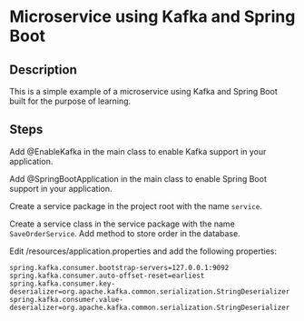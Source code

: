 # Microservice using Kafka and Spring Boot

## Description

This is a simple example of a microservice using Kafka and Spring Boot built for the purpose of learning.

## Steps

Add @EnableKafka in the main class to enable Kafka support in your application.

Add @SpringBootApplication in the main class to enable Spring Boot support in your application.

Create a service package in the project root with the name `service`.

Create a service class in the service package with the name `SaveOrderService`.
Add method to store order in the database.

Edit /resources/application.properties and add the following properties:

```properties
spring.kafka.consumer.bootstrap-servers=127.0.0.1:9092
spring.kafka.consumer.auto-offset-reset=earliest
spring.kafka.consumer.key-deserializer=org.apache.kafka.common.serialization.StringDeserializer
spring.kafka.consumer.value-deserializer=org.apache.kafka.common.serialization.StringDeserializer
```


